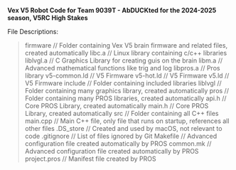 **Vex V5 Robot Code for Team 9039T - AbDUCKted for the 2024-2025 season, V5RC High Stakes**

File Descriptions:

>firmware                 // Folder containing Vex V5 brain firmware and related files, created automatically
>    libc.a                   // Linux library containing c/c++ libraries
>    liblvgl.a                // C Graphics Library for creating guis on the brain
>    libm.a                   // Advanced mathematical functions like trig and log
>    libpros.a                // Pros library
>    v5-common.ld             // V5 Firmware
>    v5-hot.ld                // V5 Firmware
>    v5.ld                    // V5 Firmware
>include                  // Folder containing included libraries
>    liblvgl                  // Folder containing many graphics library, created automatically
>    pros                     // Folder containing many PROS libraries, created automatically
>    api.h                    // Core PROS Library, created automatically
>    main.h                   // Core PROS Library, created automatically
>src                      // Folder containing all C++ files
>    main.cpp                 // Main C++ file, only file that runs on startup, references all other files
>.DS_store                // Created and used by macOS, not relevant to code
>.gitignore               // List of files ignored by Git
>Makefile                 // Advanced configuration file created automatically by PROS
>common.mk                // Advanced configuration file created automatically by PROS
>project.pros             // Manifest file created by PROS
